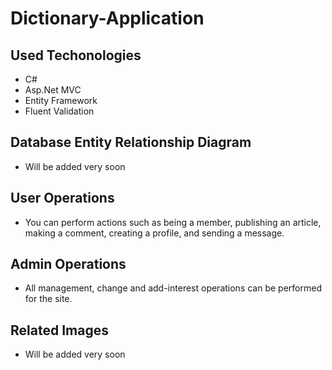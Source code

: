 # Dictionary-Application
## Used Techonologies
- C#
- Asp.Net MVC
- Entity Framework
- Fluent Validation

## Database Entity Relationship Diagram
- Will be added very soon

## User Operations
- You can perform actions such as being a member, publishing an article, making a comment, creating a profile, and sending a message.

## Admin Operations
- All management, change and add-interest operations can be performed for the site.

## Related Images
- Will be added very soon


